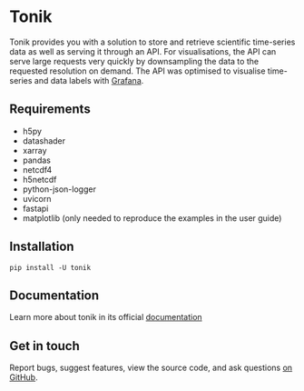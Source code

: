 # Tonik

Tonik provides you with a solution to store and retrieve scientific time-series data as well as serving it through an API.
For visualisations, the API can serve large requests very quickly by downsampling the data to the requested resolution on demand. The API was optimised to visualise time-series and data labels with [Grafana](https://grafana.com/oss/grafana/).

## Requirements
* h5py
* datashader
* xarray
* pandas
* netcdf4
* h5netcdf
* python-json-logger
* uvicorn
* fastapi
* matplotlib (only needed to reproduce the examples in the user guide)

## Installation
```
pip install -U tonik
```

## Documentation

Learn more about tonik in its official [documentation](https://tsc-tools.github.io/tonik)

## Get in touch

Report bugs, suggest features, view the source code, and ask questions [on GitHub](https://github.com/tsc-tools/tonik/issues).